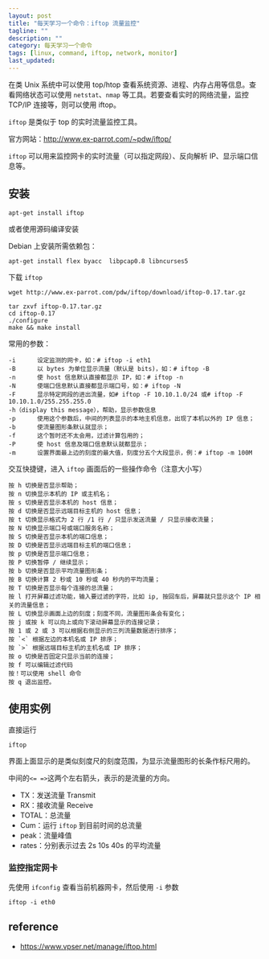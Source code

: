 ```yaml
---
layout: post
title: "每天学习一个命令：iftop 流量监控"
tagline: ""
description: ""
category: 每天学习一个命令
tags: [linux, command, iftop, network, monitor]
last_updated:
---
```


在类 Unix 系统中可以使用 top/htop 查看系统资源、进程、内存占用等信息。查看网络状态可以使用 `netstat`、`nmap` 等工具。若要查看实时的网络流量，监控 TCP/IP 连接等，则可以使用 iftop。

`iftop` 是类似于 top 的实时流量监控工具。

官方网站：<http://www.ex-parrot.com/~pdw/iftop/>

`iftop` 可以用来监控网卡的实时流量（可以指定网段）、反向解析 IP、显示端口信息等。

## 安装

    apt-get install iftop

或者使用源码编译安装

Debian 上安装所需依赖包：

    apt-get install flex byacc  libpcap0.8 libncurses5

下载 `iftop`

    wget http://www.ex-parrot.com/pdw/iftop/download/iftop-0.17.tar.gz

    tar zxvf iftop-0.17.tar.gz
    cd iftop-0.17
    ./configure
    make && make install

常用的参数：

    -i      设定监测的网卡，如：# iftop -i eth1
    -B      以 bytes 为单位显示流量（默认是 bits)，如：# iftop -B
    -n      使 host 信息默认直接都显示 IP，如：# iftop -n
    -N      使端口信息默认直接都显示端口号，如：# iftop -N
    -F      显示特定网段的进出流量，如# iftop -F 10.10.1.0/24 或# iftop -F 10.10.1.0/255.255.255.0
    -h（display this message），帮助，显示参数信息
    -p      使用这个参数后，中间的列表显示的本地主机信息，出现了本机以外的 IP 信息；
    -b      使流量图形条默认就显示；
    -f      这个暂时还不太会用，过滤计算包用的；
    -P      使 host 信息及端口信息默认就都显示；
    -m      设置界面最上边的刻度的最大值，刻度分五个大段显示，例：# iftop -m 100M

交互快捷键，进入 `iftop` 画面后的一些操作命令（注意大小写）

    按 h 切换是否显示帮助；
    按 n 切换显示本机的 IP 或主机名；
    按 s 切换是否显示本机的 host 信息；
    按 d 切换是否显示远端目标主机的 host 信息；
    按 t 切换显示格式为 2 行 /1 行 / 只显示发送流量 / 只显示接收流量；
    按 N 切换显示端口号或端口服务名称；
    按 S 切换是否显示本机的端口信息；
    按 D 切换是否显示远端目标主机的端口信息；
    按 p 切换是否显示端口信息；
    按 P 切换暂停 / 继续显示；
    按 b 切换是否显示平均流量图形条；
    按 B 切换计算 2 秒或 10 秒或 40 秒内的平均流量；
    按 T 切换是否显示每个连接的总流量；
    按 l 打开屏幕过滤功能，输入要过滤的字符，比如 ip, 按回车后，屏幕就只显示这个 IP 相关的流量信息；
    按 L 切换显示画面上边的刻度；刻度不同，流量图形条会有变化；
    按 j 或按 k 可以向上或向下滚动屏幕显示的连接记录；
    按 1 或 2 或 3 可以根据右侧显示的三列流量数据进行排序；
    按 `<` 根据左边的本机名或 IP 排序；
    按 `>` 根据远端目标主机的主机名或 IP 排序；
    按 o 切换是否固定只显示当前的连接；
    按 f 可以编辑过滤代码
    按！可以使用 shell 命令
    按 q 退出监控。

## 使用实例

直接运行

    iftop

界面上面显示的是类似刻度尺的刻度范围，为显示流量图形的长条作标尺用的。

中间的`<= =>`这两个左右箭头，表示的是流量的方向。

- TX：发送流量 Transmit
- RX：接收流量 Receive
- TOTAL：总流量
- Cum：运行 `iftop` 到目前时间的总流量
- peak：流量峰值
- rates：分别表示过去 2s 10s 40s 的平均流量

### 监控指定网卡
先使用 `ifconfig` 查看当前机器网卡，然后使用 `-i` 参数

    iftop -i eth0


## reference

- <https://www.vpser.net/manage/iftop.html>
